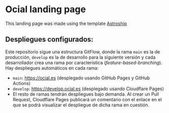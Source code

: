 # Ocial landing page

This landing page was made using the template [Astroship](https://github.com/surjithctly/astroship)

## Despliegues configurados:

Este repositorio sigue una estructura GitFlow, donde la rama ``main`` es la de producción,
``develop`` es la de desarrollo para la siguiente versión y cada desarrollador
crea una rama por característica (*feature-based-branching*). Hay despliegues automáticos en cada rama:

* ``main``: https://ocial.es (desplegado usando GitHub Pages y GitHub Actions)
* ``develop``: https://develop.ocial.es (desplegado usando Cloudflare Pages)
* El resto de ramas tendrán despliegues bajo demanda. Al crear un Pull Request, Cloudflare Pages publicará un comentario
  con el enlace en el que se podrá visualizar el despliegue de dicha rama en cuestión.
